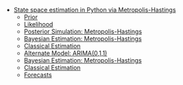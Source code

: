 -   [State space estimation in Python via
    Metropolis-Hastings](#state-space-estimation-in-python-via-metropolis-hastings)
    -   [Prior](#prior)
    -   [Likelihood](#likelihood)
    -   [Posterior Simulation:
        Metropolis-Hastings](#posterior-simulation-metropolis-hastings)
    -   [Bayesian Estimation:
        Metropolis-Hastings](#bayesian-estimation-metropolis-hastings)
    -   [Classical Estimation](#classical-estimation)
    -   [Alternate Model: ARIMA(0,1,1)](#alternate-model-arima011)
    -   [Bayesian Estimation:
        Metropolis-Hastings](#bayesian-estimation-metropolis-hastings-1)
    -   [Classical Estimation](#classical-estimation-1)
    -   [Forecasts](#forecasts)

